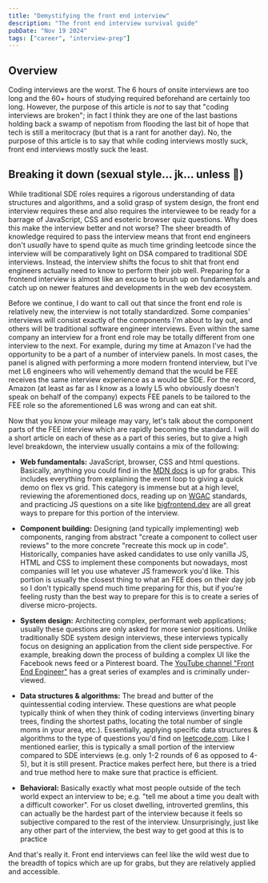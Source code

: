 ```yaml
---
title: "Demystifying the front end interview"
description: "The front end interview survival guide"
pubDate: "Nov 19 2024"
tags: ["career", "interview-prep"]
---
```


## Overview

Coding interviews are the worst. The 6 hours of onsite interviews are too long and the 60+ hours of studying required beforehand are certainly too long. However, the purpose of this article is _not_ to say that "coding interviews are broken"; in fact I think they are one of the last bastions holding back a swamp of nepotism from flooding the last bit of hope that tech is still a meritocracy (but that is a rant for another day). No, the purpose of this article is to say that while coding interviews mostly suck, front end interviews mostly suck the least.

## Breaking it down (sexual style... jk... unless 👀)

While traditional SDE roles requires a rigorous understanding of data structures and algorithms, and a solid grasp of system design, the front end interview requires these and also requires the interviewee to be ready for a barrage of JavaScript, CSS and esoteric browser quiz questions. Why does this make the interview better and not worse? The sheer breadth of knowledge required to pass the interview means that front end engineers don't _usually_ have to spend quite as much time grinding leetcode since the interview will be comparatively light on DSA compared to traditional SDE interviews. Instead, the interview shifts the focus to shit that front end engineers actually need to know to perform their job well. Preparing for a frontend interview is almost like an excuse to brush up on fundamentals and catch up on newer features and developments in the web dev ecosystem.

Before we continue, I do want to call out that since the front end role is relatively new, the interview is not totally standardized. Some companies' interviews will consist exactly of the components I'm about to lay out, and others will be traditional software engineer interviews. Even within the same company an interview for a front end role may be totally different from one interview to the next. For example, during my time at Amazon I've had the opportunity to be a part of a number of interview panels. In most cases, the panel is aligned with performing a more modern frontend interview, but I've met L6 engineers who will vehemently demand that the would be FEE receives the same interview experience as a would be SDE. For the record, Amazon (at least as far as I know as a lowly L5 who obviously doesn't speak on behalf of the company) expects FEE panels to be tailored to the FEE role so the aforementioned L6 was wrong and can eat shit.

Now that you know your mileage may vary, let's talk about the component parts of the FEE interview which are rapidly becoming the standard. I will do a short article on each of these as a part of this series, but to give a high level breakdown, the interview usually contains a mix of the following:

- **Web fundamentals:** JavaScript, browser, CSS and html questions. Basically, anything you could find in the [MDN docs](https://developer.mozilla.org/en-US/) is up for grabs. This includes everything from explaining the event loop to giving a quick demo on flex vs grid. This category is immense but at a high level, reviewing the aforementioned docs, reading up on [WGAC](https://www.w3.org/WAI/standards-guidelines/wcag/) standards, and practicing JS questions on a site like [bigfrontend.dev](https://bigfrontend.dev/) are all great ways to prepare for this portion of the interview.

- **Component building:** Designing (and typically implementing) web components, ranging from abstract "create a component to collect user reviews" to the more concrete "recreate this mock up in code". Historically, companies have asked candidates to use only vanilla JS, HTML and CSS to implement these components but nowadays, most companies will let you use whatever JS framework you'd like. This portion is usually the closest thing to what an FEE does on their day job so I don't typically spend much time preparing for this, but if you're feeling rusty than the best way to prepare for this is to create a series of diverse micro-projects.

- **System design:** Architecting complex, performant web applications; usually these questions are only asked for more senior positions. Unlike traditionally SDE system design interviews, these interviews typically focus on designing an application from the client side perspective. For example, breaking down the process of building a complex UI like the Facebook news feed or a Pinterest board. The [YouTube channel "Front End Engineer"](https://www.youtube.com/@FrontEndEngineer) has a great series of examples and is criminally under-viewed.

- **Data structures & algorithms:** The bread and butter of the quintessential coding interview. These questions are what people typically think of when they think of coding interviews (inverting binary trees, finding the shortest paths, locating the total number of single moms in your area, etc.). Essentially, applying specific data structures & algorithms to the type of questions you'd find on [leetcode.com](https://leetcode.com/). Like I mentioned earlier, this is typically a small portion of the interview compared to SDE interviews (e.g. only 1-2 rounds of 6 as opposed to 4-5), but it is still present. Practice makes perfect here, but there is a tried and true method here to make sure that practice is efficient.

- **Behavioral:** Basically exactly what most people outside of the tech world expect an interview to be; e.g. "tell me about a time you dealt with a difficult coworker". For us closet dwelling, introverted gremlins, this can actually be the hardest part of the interview because it feels so subjective compared to the rest of the interview. Unsurprisingly, just like any other part of the interview, the best way to get good at this is to practice

And that's really it. Front end interviews can feel like the wild west due to the breadth of topics which are up for grabs, but they are relatively applied and accessible.
